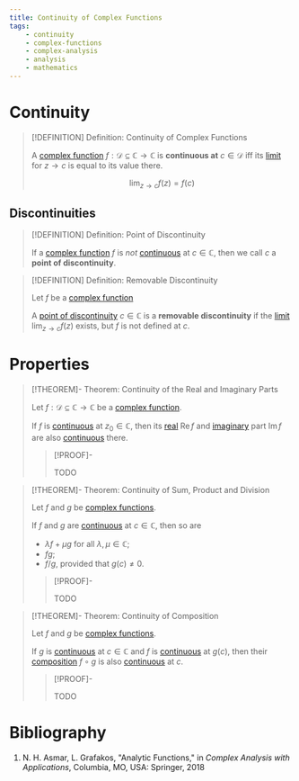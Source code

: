 ```yaml
---
title: Continuity of Complex Functions
tags:
    - continuity
    - complex-functions
    - complex-analysis
    - analysis
    - mathematics
---
```


# Continuity

>[!DEFINITION] Definition: Continuity of Complex Functions
>
>A [complex function](../index.md) $f: \mathcal{D} \subseteq \mathbb{C} \to \mathbb{C}$ is **continuous at** $c \in \mathcal{D}$ iff its [limit](../Limits/Limits.md) for $z \to c$ is equal to its value there.
>
>$$
>\lim_{z \to c} f(z) = f(c)
>$$
>

## Discontinuities

>[!DEFINITION] Definition: Point of Discontinuity
>
>If a [complex function](../index.md) $f$ is *not* [continuous](Continuity.md) at $c \in \mathbb{C}$, then we call $c$ a **point of discontinuity**.
>

>[!DEFINITION] Definition: Removable Discontinuity
>
>Let $f$ be a [complex function](../index.md)
>
>A [point of discontinuity](Continuity.md#Discontinuities) $c \in \mathbb{C}$ is a **removable discontinuity** if the [limit](../Limits/Limits.md) $\lim_{z \to c} f(z)$ exists, but $f$ is not defined at $c$.
>

# Properties

>[!THEOREM]- Theorem: Continuity of the Real and Imaginary Parts
>
>Let $f: \mathcal{D} \subseteq \mathbb{C} \to \mathbb{C}$ be a [complex function](../index.md). 
>
>If $f$ is [continuous](Continuity.md) at $z_0 \in \mathbb{C}$, then its [real](../../Complex-Valued%20Functions.md) $\operatorname{Re} f$ and [imaginary](../../Complex-Valued%20Functions.md) part $\operatorname{Im} f$ are also [continuous](Continuity.md) there.
>
>>[!PROOF]-
>>
>>TODO
>>
>

>[!THEOREM]- Theorem: Continuity of Sum, Product and Division
>
>Let $f$ and $g$ be [complex functions](../index.md).
>
>If $f$ and $g$ are [continuous](Continuity.md) at $c \in \mathbb{C}$, then so are
>- $\lambda f + \mu g$ for all $\lambda, \mu \in \mathbb{C}$;
>- $fg$;
>- $f/g$, provided that $g(c) \ne 0$.
>
>>[!PROOF]-
>>
>>TODO
>>
>

>[!THEOREM]- Theorem: Continuity of Composition
>
>Let $f$ and $g$ be [complex functions](../index.md).
>
>If $g$ is [continuous](Continuity.md) at $c \in \mathbb{C}$ and $f$ is [continuous](Continuity.md) at $g(c)$, then their [composition](../../../Functions/Composition.md) $f\circ g$ is also [continuous](Continuity.md) at $c$.
>
>>[!PROOF]-
>>
>>TODO
>>
>

# Bibliography

1. N. H. Asmar, L. Grafakos, "Analytic Functions," in *Complex Analysis with Applications*, Columbia, MO, USA: Springer, 2018